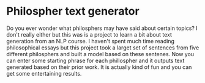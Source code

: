 # Philospher text generator
Do you ever wonder what philosphers may have said about certain topics? I don't really either but this was is a project to learn a bit about text generation from an NLP course. I haven't spent much time reading philosophical essays but this project took a larget set of sentences from five different philosphers and built a model based on these sentenes. Now you can enter some starting phrase for each phillospher and it outputs text generated based on their prior work. It is actually kind of fun and you can get some entertaining results.
